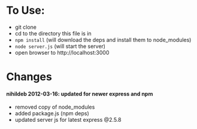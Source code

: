# To Use:
* git clone
* cd to the directory this file is in
* `npm install` (will download the deps and install them to node_modules)
* `node server.js` (will start the server)
* open browser to http://localhost:3000

# Changes
#### nihildeb 2012-03-16: updated for newer express and npm
* removed copy of node_modules
* added package.js (npm deps)
* updated server js for latest express @2.5.8
